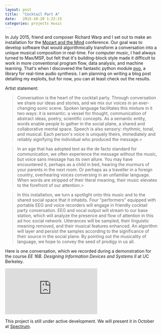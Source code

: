 ```yaml
---
layout: post
title:  "Cocktail Part A"
date:   2015-10-20 1:22:15
categories: projects music
---
```


In July 2015, friend and composer Richard Warp and I set out to make an installation for the [Mozart and the Mind](http://www.mainlymozart.org/mozart-and-the-mind/mozart-the-mind-the-prodigal-years/) conference. Our goal was to develop software that would algorithmically transform a conversation into a unique musical composition in real-time. For computer music, I had always turned to Max/MSP, but felt that it's building-block style made it difficult to work in more conventional program flow, data analysis, and machine learning. That's when I discovered the fantastic python module [pyo](http://ajaxsoundstudio.com/software/pyo/), a library for real-time audio synthesis. I am planning on writing a blog post detailing my exploits, but for now, you can at least check out the results.

Artist statement:

> Conversation is the heart of the cocktail party. Through conversation we share our ideas and stories, and we mix our voices in an ever-changing sonic scene. Spoken language facilitates this mixture in it two ways: it is semantic: a vessel for thought, communication of abstract ideas, poetry, scientific concepts. As a semantic entity, words enable people to gather in the social plane, a shared and collaborative mental space. Speech is also sensory: rhythmic, tonal, and musical. Each person's voice is uniquely theirs, immediately and reliably signifying the individual who produced the message.> 

> In an age that has adopted text as the de facto standard for communication, we often experience the message without the music, but voice sans message has its own allure. You may have encountered it, perhaps as a child in bed, hearing the murmurs of your parents in the next room. Or perhaps as a traveller in a foreign country, overhearing voices conversing in an unfamiliar language. When words are stripped of their literal meaning, their music elevates to the forefront of our attention.> 

> In this installation, we turn a spotlight onto this music and to the shared social space that it inhabits. Four "performers" equipped with portable EEG and voice recorders will engage in friendly cocktail party conversation. EEG and vocal output will stream to our base station, which will analyze the presence and flow of attention in this ad hoc social network. Utterances will be sampled, their linguistic meaning removed, and their musical features enhanced. An algorithm will layer and persist the samples according to the significance of their source in the social plane. By pointing out the musicality of language, we hope to convey the seed of prodigy in us all.

Here is one conversation, which we recorded during a demonstration for the course *EE 16B. Designing Information Devices and Systems II* at UC Berkeley.

<iframe width="60%" height="150" scrolling="no" frameborder="no" src="https://w.soundcloud.com/player/?url=https%3A//api.soundcloud.com/tracks/229330702&amp;auto_play=false&amp;hide_related=false&amp;show_comments=true&amp;show_user=true&amp;show_reposts=false&amp;visual=true"></iframe>

This project is still under active development. We will present it in October at [Spectrum](http://www.spectrumnyc.com/).